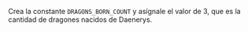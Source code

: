 
Crea la constante `DRAGONS_BORN_COUNT` y asígnale el valor de 3, que es la cantidad de dragones nacidos de Daenerys.
